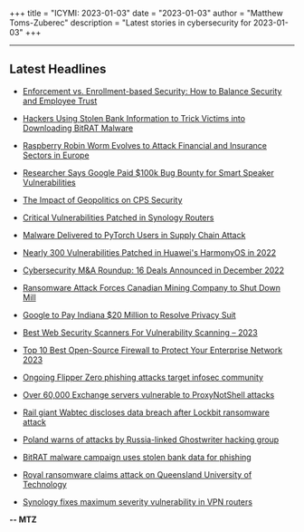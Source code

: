+++
title = "ICYMI: 2023-01-03"
date = "2023-01-03"
author = "Matthew Toms-Zuberec"
description = "Latest stories in cybersecurity for 2023-01-03"
+++

---------------------------------------------------------------------------
## Latest Headlines
- [Enforcement vs. Enrollment-based Security: How to Balance Security and Employee Trust](https://thehackernews.com/2023/01/enforcement-vs-enrollment-based.html)

- [Hackers Using Stolen Bank Information to Trick Victims into Downloading BitRAT Malware](https://thehackernews.com/2023/01/hackers-using-stolen-bank-information.html)

- [Raspberry Robin Worm Evolves to Attack Financial and Insurance Sectors in Europe](https://thehackernews.com/2023/01/raspberry-robin-worm-evolves-to-attack.html)

- [Researcher Says Google Paid $100k Bug Bounty for Smart Speaker Vulnerabilities](https://www.securityweek.com/researcher-says-google-paid-100k-bug-bounty-smart-speaker-vulnerabilities)

- [The Impact of Geopolitics on CPS Security](https://www.securityweek.com/impact-geopolitics-cps-security)

- [Critical Vulnerabilities Patched in Synology Routers](https://www.securityweek.com/critical-vulnerabilities-patched-synology-routers)

- [Malware Delivered to PyTorch Users in Supply Chain Attack](https://www.securityweek.com/malware-delivered-pytorch-users-supply-chain-attack)

- [Nearly 300 Vulnerabilities Patched in Huawei's HarmonyOS in 2022](https://www.securityweek.com/nearly-300-vulnerabilities-patched-huaweis-harmonyos-2022)

- [Cybersecurity M&A Roundup: 16 Deals Announced in December 2022](https://www.securityweek.com/cybersecurity-ma-roundup-16-deals-announced-december-2022)

- [Ransomware Attack Forces Canadian Mining Company to Shut Down Mill](https://www.securityweek.com/ransomware-attack-forces-canadian-mining-company-shut-down-mill)

- [Google to Pay Indiana $20 Million to Resolve Privacy Suit](https://www.securityweek.com/google-pay-indiana-20-million-resolve-privacy-suit)

- [Best Web Security Scanners For Vulnerability Scanning – 2023](https://cybersecuritynews.com/web-security-scanners/)

- [Top 10 Best Open-Source Firewall to Protect Your Enterprise Network 2023](https://cybersecuritynews.com/best-open-source-firewall/)

- [Ongoing Flipper Zero phishing attacks target infosec community](https://www.bleepingcomputer.com/news/security/ongoing-flipper-zero-phishing-attacks-target-infosec-community/)

- [Over 60,000 Exchange servers vulnerable to ProxyNotShell attacks](https://www.bleepingcomputer.com/news/security/over-60-000-exchange-servers-vulnerable-to-proxynotshell-attacks/)

- [Rail giant Wabtec discloses data breach after Lockbit ransomware attack](https://www.bleepingcomputer.com/news/security/rail-giant-wabtec-discloses-data-breach-after-lockbit-ransomware-attack/)

- [Poland warns of attacks by Russia-linked Ghostwriter hacking group](https://www.bleepingcomputer.com/news/security/poland-warns-of-attacks-by-russia-linked-ghostwriter-hacking-group/)

- [BitRAT malware campaign uses stolen bank data for phishing](https://www.bleepingcomputer.com/news/security/bitrat-malware-campaign-uses-stolen-bank-data-for-phishing/)

- [Royal ransomware claims attack on Queensland University of Technology](https://www.bleepingcomputer.com/news/security/royal-ransomware-claims-attack-on-queensland-university-of-technology/)

- [Synology fixes maximum severity vulnerability in VPN routers](https://www.bleepingcomputer.com/news/security/synology-fixes-maximum-severity-vulnerability-in-vpn-routers/)

**-- MTZ**